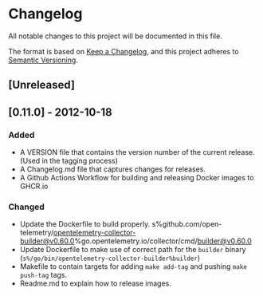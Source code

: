 # Changelog
All notable changes to this project will be documented in this file.

The format is based on [Keep a Changelog](https://keepachangelog.com/en/1.0.0/),
and this project adheres to [Semantic Versioning](https://semver.org/spec/v2.0.0.html).

## [Unreleased]

## [0.11.0] - 2012-10-18
### Added
* A VERSION file that contains the version number of the current release. (Used in the tagging process)
* A Changelog.md file that captures changes for releases.
* A Github Actions Workflow for building and releasing Docker images to GHCR.io 


### Changed 
* Update the Dockerfile to build properly. s%github.com/open-telemetry/opentelemetry-collector-builder@v0.60.0%go.opentelemetry.io/collector/cmd/builder@v0.60.0
* Update Dockerfile to make use of correct path for the `builder` binary (`s%/go/bin/opentelemetry-collector-builder%builder`)
* Makefile to contain targets for adding `make add-tag` and pushing `make push-tag` tags.
* Readme.md to explain how to release images.

